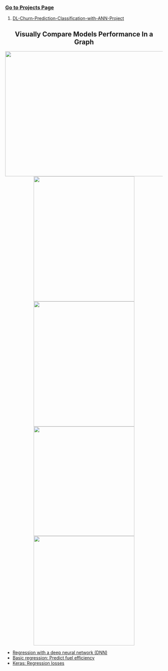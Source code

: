 ### [Go to Projects Page](https://github.com/celik-muhammed/15CS-Deep-Learning-Case-Studies-with-Python/blob/master/README.md)

01. [DL-Churn-Prediction-Classification-with-ANN-Project](./DL_Assignment-1-(Classification_with_ANN_Churn_Prediction)-Student.ipynb)

<div align='center'>

## Visually Compare Models Performance In a Graph
  
<img src='https://i.ibb.co/J5MR12L/download.png' alt='' width=950%, height=400>
  <br>
<img src='https://i.ibb.co/4N5j7mb/download.png' alt='' width=80%, height=400>
  <br>
<img src='https://i.ibb.co/JQyGZ4g/download.png' alt='' width=80%, height=400>
  <br>
<img src='https://i.ibb.co/tJqQFz1/download.png' alt='' width=80%, height=350>
  <br>
<img src='https://i.ibb.co/pQHYHJJ/download.png' alt='' width=80%, height=350>
</div>

<!-- 
- [Fashion-MNIST with tf.Keras](https://blog.tensorflow.org/2018/04/fashion-mnist-with-tfkeras.html)
- [Fashion MNIST dataset, an alternative to MNIST](https://keras.io/api/datasets/fashion_mnist/) -->

- [Regression with a deep neural network (DNN)](https://www.tensorflow.org/tutorials/keras/regression#regression_with_a_deep_neural_network_dnn)
- [Basic regression: Predict fuel efficiency](https://www.tensorflow.org/tutorials/keras/regression)
- [Keras: Regression losses](https://keras.io/api/losses/regression_losses/)
